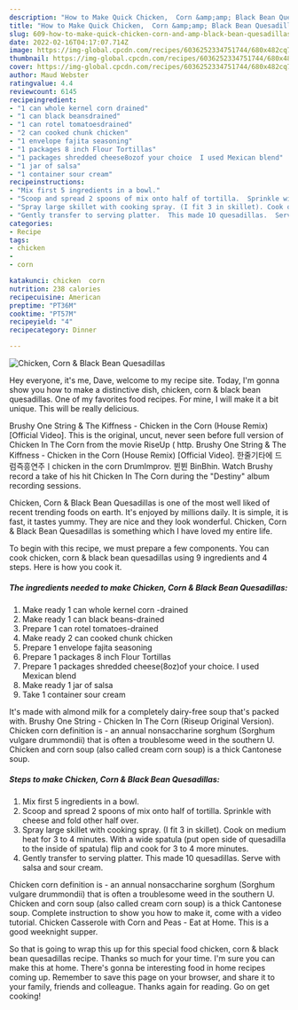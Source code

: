 ```yaml
---
description: "How to Make Quick Chicken,  Corn &amp;amp; Black Bean Quesadillas"
title: "How to Make Quick Chicken,  Corn &amp;amp; Black Bean Quesadillas"
slug: 609-how-to-make-quick-chicken-corn-and-amp-black-bean-quesadillas
date: 2022-02-16T04:17:07.714Z
image: https://img-global.cpcdn.com/recipes/6036252334751744/680x482cq70/chicken-corn-black-bean-quesadillas-recipe-main-photo.jpg
thumbnail: https://img-global.cpcdn.com/recipes/6036252334751744/680x482cq70/chicken-corn-black-bean-quesadillas-recipe-main-photo.jpg
cover: https://img-global.cpcdn.com/recipes/6036252334751744/680x482cq70/chicken-corn-black-bean-quesadillas-recipe-main-photo.jpg
author: Maud Webster
ratingvalue: 4.4
reviewcount: 6145
recipeingredient:
- "1 can whole kernel corn drained"
- "1 can black beansdrained"
- "1 can rotel tomatoesdrained"
- "2 can cooked chunk chicken"
- "1 envelope fajita seasoning"
- "1 packages 8 inch Flour Tortillas"
- "1 packages shredded cheese8ozof your choice  I used Mexican blend"
- "1 jar of salsa"
- "1 container sour cream"
recipeinstructions:
- "Mix first 5 ingredients in a bowl."
- "Scoop and spread 2 spoons of mix onto half of tortilla.  Sprinkle with cheese and fold other half over."
- "Spray large skillet with cooking spray. (I fit 3 in skillet). Cook on medium heat for 3 to 4 minutes. With a wide spatula (put open side of quesadilla to the inside of spatula)  flip and cook for 3 to 4 more minutes."
- "Gently transfer to serving platter.  This made 10 quesadillas.  Serve with salsa and sour cream."
categories:
- Recipe
tags:
- chicken
- 
- corn

katakunci: chicken  corn 
nutrition: 238 calories
recipecuisine: American
preptime: "PT36M"
cooktime: "PT57M"
recipeyield: "4"
recipecategory: Dinner

---
```



![Chicken,  Corn &amp; Black Bean Quesadillas](https://img-global.cpcdn.com/recipes/6036252334751744/680x482cq70/chicken-corn-black-bean-quesadillas-recipe-main-photo.jpg)

Hey everyone, it's me, Dave, welcome to my recipe site. Today, I'm gonna show you how to make a distinctive dish, chicken,  corn &amp; black bean quesadillas. One of my favorites food recipes. For mine, I will make it a bit unique. This will be really delicious.

Brushy One String &amp; The Kiffness - Chicken in the Corn (House Remix) [Official Video]. This is the original, uncut, never seen before full version of Chicken In The Corn from the movie RiseUp ( http. Brushy One String &amp; The Kiffness - Chicken in the Corn (House Remix) [Official Video]. 한줄기타에 드럼즉흥연주ㅣchicken in the corn DrumImprov. 뷘뷘 BinBhin. Watch Brushy record a take of his hit Chicken In The Corn during the &#34;Destiny&#34; album recording sessions.

Chicken,  Corn &amp; Black Bean Quesadillas is one of the most well liked of recent trending foods on earth. It's enjoyed by millions daily. It is simple, it is fast, it tastes yummy. They are nice and they look wonderful. Chicken,  Corn &amp; Black Bean Quesadillas is something which I have loved my entire life.


To begin with this recipe, we must prepare a few components. You can cook chicken,  corn &amp; black bean quesadillas using 9 ingredients and 4 steps. Here is how you cook it.

<!--inarticleads1-->

##### The ingredients needed to make Chicken,  Corn &amp; Black Bean Quesadillas:

1. Make ready 1 can whole kernel corn -drained
1. Make ready 1 can black beans-drained
1. Prepare 1 can rotel tomatoes-drained
1. Make ready 2 can cooked chunk chicken
1. Prepare 1 envelope fajita seasoning
1. Prepare 1 packages 8 inch Flour Tortillas
1. Prepare 1 packages shredded cheese(8oz)of your choice.  I used Mexican blend
1. Make ready 1 jar of salsa
1. Take 1 container sour cream


It&#39;s made with almond milk for a completely dairy-free soup that&#39;s packed with. Brushy One String - Chicken In The Corn (Riseup Original Version). Chicken corn definition is - an annual nonsaccharine sorghum (Sorghum vulgare drummondii) that is often a troublesome weed in the southern U. Chicken and corn soup (also called cream corn soup) is a thick Cantonese soup. 

<!--inarticleads2-->

##### Steps to make Chicken,  Corn &amp; Black Bean Quesadillas:

1. Mix first 5 ingredients in a bowl.
1. Scoop and spread 2 spoons of mix onto half of tortilla.  Sprinkle with cheese and fold other half over.
1. Spray large skillet with cooking spray. (I fit 3 in skillet). Cook on medium heat for 3 to 4 minutes. With a wide spatula (put open side of quesadilla to the inside of spatula)  flip and cook for 3 to 4 more minutes.
1. Gently transfer to serving platter.  This made 10 quesadillas.  Serve with salsa and sour cream.


Chicken corn definition is - an annual nonsaccharine sorghum (Sorghum vulgare drummondii) that is often a troublesome weed in the southern U. Chicken and corn soup (also called cream corn soup) is a thick Cantonese soup. Complete instruction to show you how to make it, come with a video tutorial. Chicken Casserole with Corn and Peas - Eat at Home. This is a good weeknight supper. 

So that is going to wrap this up for this special food chicken,  corn &amp; black bean quesadillas recipe. Thanks so much for your time. I'm sure you can make this at home. There's gonna be interesting food in home recipes coming up. Remember to save this page on your browser, and share it to your family, friends and colleague. Thanks again for reading. Go on get cooking!
